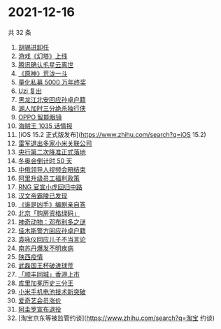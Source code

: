 # 2021-12-16

共 32 条

<!-- BEGIN ZHIHUSEARCH -->
<!-- 最后更新时间 Thu Dec 16 2021 16:11:11 GMT+0800 (China Standard Time) -->
1. [胡锡进卸任](https://www.zhihu.com/search?q=胡锡进)
1. [游戏《幻塔》上线](https://www.zhihu.com/search?q=幻塔)
1. [腾讯确认毛星云离世](https://www.zhihu.com/search?q=毛星云)
1. [《原神》荒泷一斗](https://www.zhihu.com/search?q=原神)
1. [量化私募 5000 万年终奖](https://www.zhihu.com/search?q=量化私募)
1. [Uzi 复出](https://www.zhihu.com/search?q=uzi)
1. [黑龙江北安回应孙卓户籍](https://www.zhihu.com/search?q=孙卓)
1. [湖人加时三分绝杀独行侠](https://www.zhihu.com/search?q=湖人)
1. [OPPO 智能眼镜](https://www.zhihu.com/search?q=oppo)
1. [海贼王 1035 话情报](https://www.zhihu.com/search?q=海贼王)
1. [iOS 15.2 正式版发布](https://www.zhihu.com/search?q=iOS 15.2)
1. [雷军退出多家小米关联公司](https://www.zhihu.com/search?q=雷军)
1. [央行第二次降准正式落地](https://www.zhihu.com/search?q=央行降准)
1. [冬奥会倒计时 50 天](https://www.zhihu.com/search?q=冬奥会)
1. [中俄领导人视频会晤结束](https://www.zhihu.com/search?q=中俄视频会晤)
1. [阿里升级员工福利政策](https://www.zhihu.com/search?q=阿里员工福利)
1. [RNG 官宣小虎回归中路](https://www.zhihu.com/search?q=小虎)
1. [汉文帝霸陵已发现](https://www.zhihu.com/search?q=汉文帝霸陵)
1. [《谁是凶手》编剧亲自答](https://www.zhihu.com/search?q=谁是凶手)
1. [北京「购房资格绿码」](https://www.zhihu.com/search?q=购房资格绿码)
1. [神奇动物：邓布利多之谜](https://www.zhihu.com/search?q=神奇动物在哪里)
1. [佳木斯警方回应孙卓户籍](https://www.zhihu.com/search?q=孙卓)
1. [袁咏仪回应儿子不当言论](https://www.zhihu.com/search?q=袁咏仪)
1. [南苏丹爆发不明疾病](https://www.zhihu.com/search?q=南苏丹)
1. [陕西疫情](https://www.zhihu.com/search?q=陕西)
1. [武磊国王杯破进球荒](https://www.zhihu.com/search?q=武磊)
1. [「顺丰同城」香港上市](https://www.zhihu.com/search?q=顺丰同城)
1. [库里加冕历史三分王](https://www.zhihu.com/search?q=库里)
1. [小米手机电池技术新突破](https://www.zhihu.com/search?q=小米手机)
1. [爱奇艺会员涨价](https://www.zhihu.com/search?q=爱奇艺)
1. [阿圭罗宣布退役](https://www.zhihu.com/search?q=阿圭罗)
1. [淘宝京东等被监管约谈](https://www.zhihu.com/search?q=淘宝 约谈)
<!-- END ZHIHUSEARCH -->
